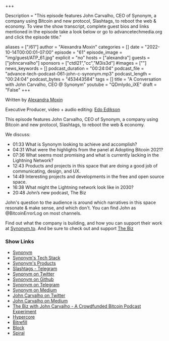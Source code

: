 +++

Description = "This episode features John Carvalho, CEO of Synonym, a company using Bitcoin and new protocol, Slashtags, to reboot the web & economy. To view the show transcript, complete guest bios and links mentioned in the episode take a look below or go to advancetechmedia.org and click the episode title."

aliases = ["/61"]
author = "Alexandra Moxin"
categories = []
date = "2022-10-14T00:00:01-07:00"
episode = "61"
episode_image = "img/guest/ATP_61.jpg"
explicit = "no"
hosts = ["alexandra"]
guests = ["johncarvalho"]
sponsors = ["ctdl21","cc","M3is3d"]
#images = [""]
news_keywords = []
podcast_duration = "00:24:04"
podcast_file = "advance-tech-podcast-061-john-c-synonym.mp3"
podcast_length = "00:24:04"
podcast_bytes = "453443584"
tags = []
title = "A Conversation with John Carvalho, CEO @ Synonym"
youtube = "QDmlydo_iXE"
draft = "False"
+++

Written by [Alexandra Moxin](https://www.advancetech.io/)

Executive Producer, video + audio editing: [Edo Edikson](https://twitter.com/EdoEdikson)

This episode features John Carvalho, CEO of Synonym, a company using Bitcoin and new protocol, Slashtags, to reboot the web & economy.

We discuss:

* 01:33 What is Synonym looking to achieve and accomplish?
* 04:31 What were the highlights from the panel at Adopting Bitcoin 2021?
* 07:36 What seems most promising and what is currently lacking in the Lightning Network?
* 12:43 Products and projects in this space that are doing a good job of communicating, design, and UX.
* 14:49 Interesting projects and developments in the free and open source space.
* 16:38 What might the Lightning network look like in 2030?
* 20:48 John’s new podcast, The Biz

John's question to the audience is around which narratives in this space resonate & make sense, and which don't. You can find John as @BitcoinErrorLog on most channels.

Find out what the company is building, and how you can support their work at [Synonym.to](https://synonym.to/). And be sure to check out and support [The Biz](https://thebiz.pro)

### Show Links

* [Synonym](https://synonym.to/)
* [Synonym's Tech Stack](https://synonym.to/our-stack/)
* [Synonym's Products](https://synonym.to/products/)
* [Slashtags - Telegram](https://t.me/slashtags)
* [Synonym on Twitter](https://twitter.com/synonym_to)
* [Synonym on Github](https://github.com/synonymdev)
* [Synonym on Telegram](https://t.me/synonym_to)
* [Synonym on Medium](https://medium.com/synonym-to)
* [John Carvalho on Twitter](https://twitter.com/BitcoinErrorLog)
* [John Carvalho on Medium](https://bitcoinerrorlog.medium.com/)
* [The Biz with John Carvalho - A Crowdfunded Bitcoin Podcast Experiment](https://thebiz.pro)
* [Hypercore](https://hypercore-protocol.org/)
* [Bitrefill](https://www.bitrefill.com/buy/worldwide/?hl=en)
* [Block](https://block.xyz/)
* [Spiral](https://spiral.xyz/)

